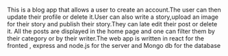 This is a blog app that allows a user to create an account.The user can then update their profile or delete it.User can also write a story,upload an image for their story and publish their story.They can late edit their post or delete it. All the posts are displayed in the home page and one can filter them by their category or by their writer.The web app is written in react for the fronted , express and node.js for the server and Mongo db for the database
